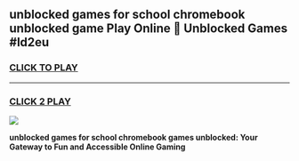 
## unblocked games for school chromebook unblocked game Play Online 👋 Unblocked Games #ld2eu
<h3>
<a href="https://premium.freeplayer.one?title=unblocked_games_for_school_chromebook&ref=21F">CLICK TO PLAY</a></h3>
<hr>

<h3>
<a href="https://premium.freeplayer.one?title=unblocked_games_for_school_chromebook&ref=21F">CLICK 2 PLAY</a>
  
</h3>

<a href="https://premium.freeplayer.one?title=unblocked_games_for_school_chromebook&ref=21F/"><img src="https://clearcache.store/games.png"></a>


**unblocked games for school chromebook games unblocked: Your Gateway to Fun and Accessible Online Gaming**

